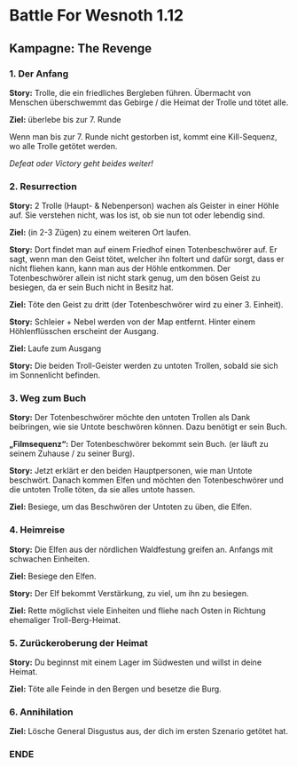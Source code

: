 # Battle For Wesnoth 1.12

## Kampagne: The Revenge


### 1. Der Anfang

**Story:** Trolle, die ein friedliches Bergleben führen. Übermacht von Menschen überschwemmt das Gebirge / die Heimat der Trolle und tötet alle.

**Ziel:** überlebe bis zur 7. Runde

Wenn man bis zur 7. Runde nicht gestorben ist, kommt eine Kill-Sequenz, wo alle Trolle getötet werden.

*Defeat oder Victory geht beides weiter!*

### 2. Resurrection

**Story:** 2 Trolle (Haupt- & Nebenperson) wachen als Geister in einer Höhle auf. Sie verstehen nicht, was los ist, ob sie nun tot oder lebendig sind.

**Ziel:** (in 2-3 Zügen) zu einem weiteren Ort laufen.

**Story:** Dort findet man auf einem Friedhof einen Totenbeschwörer auf. Er sagt, wenn man den Geist tötet, welcher ihn foltert und dafür sorgt, dass er nicht fliehen kann, kann man aus der Höhle entkommen. Der Totenbeschwörer allein ist nicht stark genug, um den bösen Geist zu besiegen, da er sein Buch nicht in Besitz hat.

**Ziel:** Töte den Geist zu dritt (der Totenbeschwörer wird zu einer 3. Einheit).

**Story:** Schleier + Nebel werden von der Map entfernt. Hinter einem Höhlenflüsschen erscheint der Ausgang. 

**Ziel:** Laufe zum Ausgang

**Story:** Die beiden Troll-Geister werden zu untoten Trollen, sobald sie sich im Sonnenlicht befinden.

### 3. Weg zum Buch

**Story:** Der Totenbeschwörer möchte den untoten Trollen als Dank beibringen, wie sie Untote beschwören können. Dazu benötigt er sein Buch.

**„Filmsequenz“:** Der Totenbeschwörer bekommt sein Buch. (er läuft zu seinem Zuhause / zu seiner Burg).

**Story:** Jetzt erklärt er den beiden Hauptpersonen, wie man Untote beschwört. Danach kommen Elfen und möchten den Totenbeschwörer und die untoten Trolle töten, da sie alles untote hassen.

**Ziel:** Besiege, um das Beschwören der Untoten zu üben, die Elfen.

### 4. Heimreise

**Story:** Die Elfen aus der nördlichen Waldfestung greifen an. Anfangs mit schwachen Einheiten.

**Ziel:** Besiege den Elfen.

**Story:** Der Elf bekommt Verstärkung, zu viel, um ihn zu besiegen.

**Ziel:** Rette möglichst viele Einheiten und fliehe nach Osten in Richtung ehemaliger Troll-Berg-Heimat.

### 5. Zurückeroberung der Heimat

**Story:** Du beginnst mit einem Lager im Südwesten und willst in deine Heimat.

**Ziel:** Töte alle Feinde in den Bergen und besetze die Burg.

### 6. Annihilation

**Ziel:** Lösche General Disgustus aus, der dich im ersten Szenario getötet hat.

### ENDE